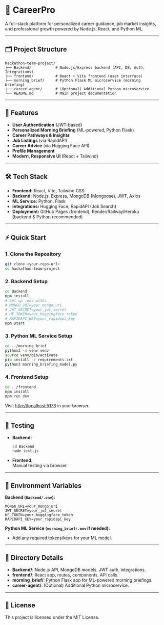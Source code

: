 # 🚀 CareerPro 

A full-stack platform for personalized career guidance, job market insights, and professional growth powered by Node.js, React, and Python ML.

---

## 🗂️ Project Structure

```
hackathon-team-project/
├── Backend/           # Node.js/Express backend (API, DB, Auth, Integrations)
├── frontend/          # React + Vite frontend (user interface)
├── morning_brief/     # Python Flask ML microservice (morning briefing)
├── career-agent/      # (Optional) Additional Python microservice
└── README.md          # Main project documentation
```

---

## 🌟 Features

- **User Authentication** (JWT-based)
- **Personalized Morning Briefing** (ML-powered, Python Flask)
- **Career Pathways & Insights**
- **Job Listings** (via RapidAPI)
- **Career Advice** (via Hugging Face API)
- **Profile Management**
- **Modern, Responsive UI** (React + Tailwind)

---

## 🛠️ Tech Stack

- **Frontend:** React, Vite, Tailwind CSS
- **Backend:** Node.js, Express, MongoDB (Mongoose), JWT, Axios
- **ML Service:** Python, Flask
- **Integrations:** Hugging Face, RapidAPI (Job Search)
- **Deployment:** GitHub Pages (frontend), Render/Railway/Heroku (backend & Python recommended)

---

## ⚡ Quick Start

### 1. **Clone the Repository**
```bash
git clone <your-repo-url>
cd hackathon-team-project
```

### 2. **Backend Setup**
```bash
cd Backend
npm install
# Set up .env with:
# MONGO_URI=your_mongo_uri
# JWT_SECRET=your_jwt_secret
# HF_TOKEN=your_huggingface_token
# RAPIDAPI_KEY=your_rapidapi_key
npm start
```

### 3. **Python ML Service Setup**
```bash
cd ../morning_brief
python3 -m venv venv
source venv/bin/activate
pip install -r requirements.txt
python3 morning_briefing_model.py
```

### 4. **Frontend Setup**
```bash
cd ../frontend
npm install
npm run dev
```
Visit [http://localhost:5173](http://localhost:5173) in your browser.

---

## 🧪 Testing

- **Backend:**  
  ```bash
  cd Backend
  node test.js
  ```
- **Frontend:**  
  Manual testing via browser.

---

## 🔑 Environment Variables

**Backend (`Backend/.env`):**
```
MONGO_URI=your_mongo_uri
JWT_SECRET=your_jwt_secret
HF_TOKEN=your_huggingface_token
RAPIDAPI_KEY=your_rapidapi_key
```

**Python ML Service (`morning_brief/.env` if needed):**
- Add any required tokens/keys for your ML model.

---

## 📁 Directory Details

- **Backend/**: Node.js API, MongoDB models, JWT auth, integrations.
- **frontend/**: React app, routes, components, API calls.
- **morning_brief/**: Python Flask app for ML-powered morning briefings.
- **career-agent/**: (Optional) Additional Python microservice.

---

## 📄 License

This project is licensed under the MIT License.


